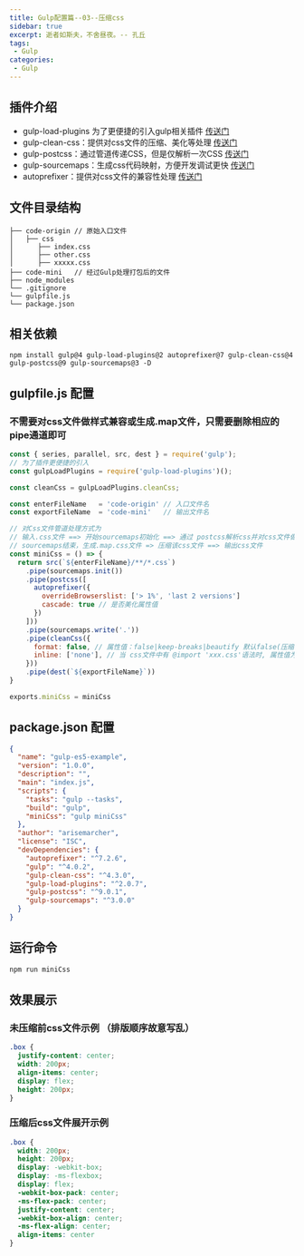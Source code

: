 ```yaml
---
title: Gulp配置篇--03--压缩css
sidebar: true
excerpt: 逝者如斯夫，不舍昼夜。-- 孔丘
tags:
 - Gulp
categories:
 - Gulp
---
```


## 插件介绍

+ gulp-load-plugins 为了更便捷的引入gulp相关插件 [传送门](https://github.com/jackfranklin/gulp-load-plugins)
+ gulp-clean-css：提供对css文件的压缩、美化等处理 [传送门](https://github.com/scniro/gulp-clean-css)
+ gulp-postcss：通过管道传递CSS，但是仅解析一次CSS [传送门](https://github.com/postcss/gulp-postcss)
+ gulp-sourcemaps：生成css代码映射，方便开发调试更快 [传送门](https://github.com/gulp-sourcemaps/gulp-sourcemaps)
+ autoprefixer：提供对css文件的兼容性处理 [传送门](https://github.com/postcss/autoprefixer)

## 文件目录结构

```
├── code-origin // 原始入口文件
│   ├── css
│      ├── index.css 
│      ├── other.css 
│      ├── xxxxx.css
├── code-mini   // 经过Gulp处理打包后的文件
├── node_modules
└── .gitignore
└── gulpfile.js 
└── package.json
```

## 相关依赖

```
npm install gulp@4 gulp-load-plugins@2 autoprefixer@7 gulp-clean-css@4 gulp-postcss@9 gulp-sourcemaps@3 -D
```

## gulpfile.js 配置

### 不需要对css文件做样式兼容或生成.map文件，只需要删除相应的pipe通道即可


```js
const { series, parallel, src, dest } = require('gulp');
// 为了插件更便捷的引入
const gulpLoadPlugins = require('gulp-load-plugins')();

const cleanCss = gulpLoadPlugins.cleanCss;

const enterFileName   = 'code-origin' // 入口文件名
const exportFileName  = 'code-mini'   // 输出文件名

// 对Css文件管道处理方式为
// 输入.css文件 ==> 开始sourcemaps初始化 ==> 通过 postcss解析css并对css文件做兼容性处理 ==>
// sourcemaps结束，生成.map.css文件 => 压缩该css文件 ==> 输出css文件
const miniCss = () => {
  return src(`${enterFileName}/**/*.css`)
    .pipe(sourcemaps.init())
    .pipe(postcss([
      autoprefixer({
        overrideBrowserslist: ['> 1%', 'last 2 versions']
        cascade: true // 是否美化属性值
      })
    ]))
    .pipe(sourcemaps.write('.'))
    .pipe(cleanCss({
      format: false, // 属性值：false|keep-breaks|beautify 默认false(压缩)
      inline: ['none'], // 当 css文件中有 @import 'xxx.css'语法时, 属性值为none则不将 xxx.css全部解析到当前的css文件
    }))
    .pipe(dest(`${exportFileName}`))
}

exports.miniCss = miniCss
```

## package.json 配置

```json
{
  "name": "gulp-es5-example",
  "version": "1.0.0",
  "description": "",
  "main": "index.js",
  "scripts": {
    "tasks": "gulp --tasks",
    "build": "gulp",
    "miniCss": "gulp miniCss"
  },
  "author": "arisemarcher",
  "license": "ISC",
  "devDependencies": {
    "autoprefixer": "^7.2.6",
    "gulp": "^4.0.2",
    "gulp-clean-css": "^4.3.0",
    "gulp-load-plugins": "^2.0.7",
    "gulp-postcss": "^9.0.1",
    "gulp-sourcemaps": "^3.0.0"
  }
}

```

## 运行命令

```bash
npm run miniCss
```

## 效果展示
### 未压缩前css文件示例 （排版顺序故意写乱）

```css
.box {
  justify-content: center;
  width: 200px;
  align-items: center;
  display: flex;
  height: 200px;
}
```

### 压缩后css文件展开示例

```css
.box {
  width: 200px;
  height: 200px;
  display: -webkit-box;
  display: -ms-flexbox;
  display: flex;
  -webkit-box-pack: center;
  -ms-flex-pack: center;
  justify-content: center;
  -webkit-box-align: center;
  -ms-flex-align: center;
  align-items: center
}
```